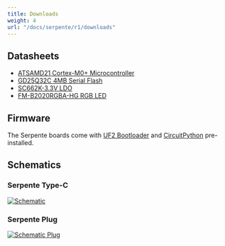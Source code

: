 ```yaml
---
title: Downloads
weight: 4
url: "/docs/serpente/r1/downloads"
---
```


## Datasheets
- [ATSAMD21 Cortex-M0+ Microcontroller](http://ww1.microchip.com/downloads/en/devicedoc/40001884a.pdf)
- [GD25Q32C 4MB Serial Flash](http://www.gigadevice.com/datasheet/gd25q32c/)
- [SC662K-3.3V LDO](https://datasheet.lcsc.com/szlcsc/Shenzhen-Fuman-Elec-SC662K-3-3V_C83932.pdf)
- [FM-B2020RGBA-HG RGB LED](https://datasheet.lcsc.com/szlcsc/Foshan-NationStar-Optoelectronics-FM-B2020RGBA-HG_C108793.pdf)

## Firmware
The Serpente boards come with [UF2 Bootloader](https://github.com/microsoft/uf2-samdx1) and [CircuitPython](https://github.com/adafruit/circuitpython) pre-installed.

## Schematics

### Serpente Type-C

<div class="text-center">

[![Schematic](/docs/serpente/r1/schematics_serpente.png)](/docs/serpente/r1/schematics_serpente.png)

</div>

### Serpente Plug

<div class="text-center">

[![Schematic Plug](/docs/serpente/r1/schematics_plug.png)](/docs/serpente/r1/schematics_plug.png)

</div>
